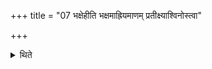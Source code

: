 +++
title = "07 भक्षेहीति भक्षमाह्रियमाणम् प्रतीक्ष्याश्विनोस्त्वा"

+++

<details><summary>थिते</summary>

भक्षेहीति भक्षमाह्रियमाणं प्रतीक्ष्याश्विनोस्त्वा बाहुभ्यां सघ्यासमिति प्रतिगृह्य नृचक्षसं त्वा देव सोमेत्यवेक्ष्य मन्द्राभिभूतिरिति प्रातःसवने सर्वानैन्द्रान्भक्षयति । नराशंसपीतस्येति नाराशंसान् । रुद्रवद्गणस्येति माध्यन्दिने सवने सर्वानैन्द्रान्भक्षयति । नराशंसपीतस्येति नाराशंसान् । आदित्यवद्गणस्येति तृतीयसवने सर्वानैन्द्रान्भक्षयति । नराशंसपीतस्येति नाराशंसान् ७
</details>

